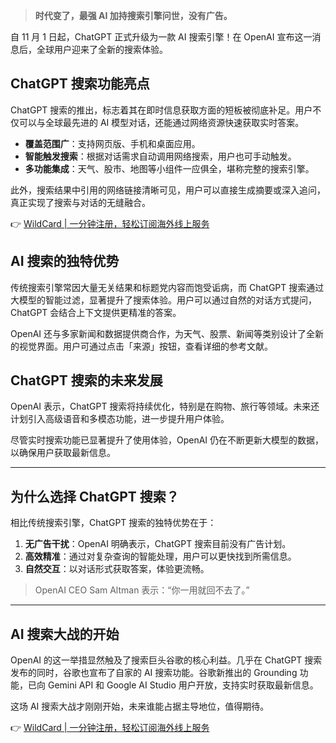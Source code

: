 > **时代变了，最强 AI 加持搜索引擎问世，没有广告。**

自 11 月 1 日起，ChatGPT 正式升级为一款 AI 搜索引擎！在 OpenAI 宣布这一消息后，全球用户迎来了全新的搜索体验。

## ChatGPT 搜索功能亮点

ChatGPT 搜索的推出，标志着其在即时信息获取方面的短板被彻底补足。用户不仅可以与全球最先进的 AI 模型对话，还能通过网络资源快速获取实时答案。

- **覆盖范围广**：支持网页版、手机和桌面应用。
- **智能触发搜索**：根据对话需求自动调用网络搜索，用户也可手动触发。
- **多功能集成**：天气、股市、地图等小组件一应俱全，堪称完整的搜索引擎。

此外，搜索结果中引用的网络链接清晰可见，用户可以直接生成摘要或深入追问，真正实现了搜索与对话的无缝融合。

👉 [WildCard | 一分钟注册，轻松订阅海外线上服务](https://bit.ly/bewildcard)

## AI 搜索的独特优势

传统搜索引擎常因大量无关结果和标题党内容而饱受诟病，而 ChatGPT 搜索通过大模型的智能过滤，显著提升了搜索体验。用户可以通过自然的对话方式提问，ChatGPT 会结合上下文提供更精准的答案。

OpenAI 还与多家新闻和数据提供商合作，为天气、股票、新闻等类别设计了全新的视觉界面。用户可通过点击「来源」按钮，查看详细的参考文献。

## ChatGPT 搜索的未来发展

OpenAI 表示，ChatGPT 搜索将持续优化，特别是在购物、旅行等领域。未来还计划引入高级语音和多模态功能，进一步提升用户体验。

尽管实时搜索功能已显著提升了使用体验，OpenAI 仍在不断更新大模型的数据，以确保用户获取最新信息。

---

## 为什么选择 ChatGPT 搜索？

相比传统搜索引擎，ChatGPT 搜索的独特优势在于：

1. **无广告干扰**：OpenAI 明确表示，ChatGPT 搜索目前没有广告计划。
2. **高效精准**：通过对复杂查询的智能处理，用户可以更快找到所需信息。
3. **自然交互**：以对话形式获取答案，体验更流畅。

> OpenAI CEO Sam Altman 表示：“你一用就回不去了。”

---

## AI 搜索大战的开始

OpenAI 的这一举措显然触及了搜索巨头谷歌的核心利益。几乎在 ChatGPT 搜索发布的同时，谷歌也宣布了自家的 AI 搜索功能。谷歌新推出的 Grounding 功能，已向 Gemini API 和 Google AI Studio 用户开放，支持实时获取最新信息。

这场 AI 搜索大战才刚刚开始，未来谁能占据主导地位，值得期待。

👉 [WildCard | 一分钟注册，轻松订阅海外线上服务](https://bit.ly/bewildcard)